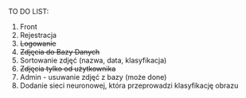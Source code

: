 TO DO LIST:
1. Front
2. Rejestracja
3. ~~Logowanie~~
4. ~~Zdjęcia do Bazy Danych~~
5. Sortowanie zdjęć (nazwa, data, klasyfikacja)
6. ~~Zdjęcia tylko od użytkownika~~
7. Admin - usuwanie zdjęć z bazy (może done)
8. Dodanie sieci neuronowej, która przeprowadzi klasyfikację obrazu
